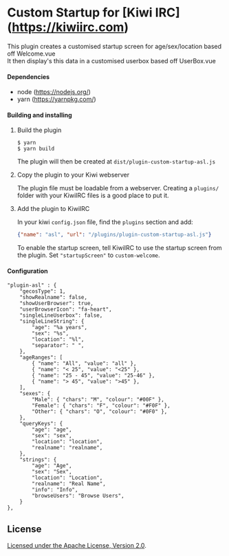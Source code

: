 # Custom Startup for [Kiwi IRC] (https://kiwiirc.com)

This plugin creates a customised startup screen for age/sex/location based off Welcome.vue  
It then display's this data in a customised userbox based off UserBox.vue

#### Dependencies
* node (https://nodejs.org/)
* yarn (https://yarnpkg.com/)

#### Building and installing

1. Build the plugin

   ```console
   $ yarn
   $ yarn build
   ```

   The plugin will then be created at `dist/plugin-custom-startup-asl.js`

2. Copy the plugin to your Kiwi webserver

   The plugin file must be loadable from a webserver. Creating a `plugins/` folder with your KiwiIRC files is a good place to put it.

3. Add the plugin to KiwiIRC

   In your kiwi `config.json` file, find the `plugins` section and add:
   ```json
   {"name": "asl", "url": "/plugins/plugin-custom-startup-asl.js"}
   ```
    
   To enable the startup screen, tell KiwiIRC to use the startup screen from the plugin. Set `"startupScreen"` to `custom-welcome`.
   
#### Configuration

```
"plugin-asl" : {
    "gecosType": 1,
    "showRealname": false,
    "showUserBrowser": true,
    "userBrowserIcon": "fa-heart",
    "singleLineUserbox": false,
    "singleLineString": {
        "age": "%a years",
        "sex": "%s",
        "location": "%l",
        "separator": " ",
    },
    "ageRanges": [
        { "name": "All", "value": "all" },
        { "name": "< 25", "value": "<25" },
        { "name": "25 - 45", "value": "25-46" },
        { "name": "> 45", "value": ">45" },
    ],
    "sexes": {
        "Male": { "chars": "M", "colour": "#00F" },
        "Female": { "chars": "F", "colour": "#F0F" },
        "Other": { "chars": "O", "colour": "#0F0" },
    },
    "queryKeys": {
        "age": "age",
        "sex": "sex",
        "location": "location",
        "realname": "realname",
    },
    "strings": {
        "age": "Age",
        "sex": "Sex",
        "location": "Location",
        "realname": "Real Name",
        "info": "Info",
        "browseUsers": "Browse Users",
    }
},
```

## License

[Licensed under the Apache License, Version 2.0](LICENSE).
